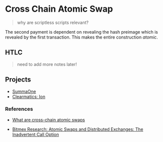 # Cross Chain Atomic Swap

> why are scriptless scripts relevant? 

The second payment is dependent on revealing the hash preimage which is revealed by the first transaction. This makes the entire construction *atomic*.

## HTLC
> need to add more notes later!

## Projects
* [SummaOne](https://summa.one/)
* [Clearmatics: Ion](https://medium.com/clearmatics/ion-stage-2-cross-chain-smart-contract-development-part-4-d9bcc5abe2ff)

### References
* [What are cross-chain atomic swaps](http://bcoin.io/guides/swaps.html)

* [Bitmex Research: Atomic Swaps and Distributed Exchanges: The Inadvertent Call Option](https://blog.bitmex.com/atomic-swaps-and-distributed-exchanges-the-inadvertent-call-option/)